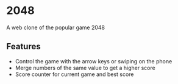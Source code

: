 # 2048

A web clone of the popular game 2048

## Features

* Control the game with the arrow keys or swiping on the phone
* Merge numbers of the same value to get a higher score
* Score counter for current game and best score
